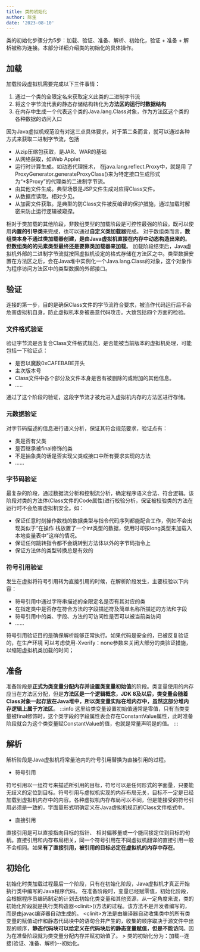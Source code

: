 ```yaml
---
title: 类的初始化
author: 陈生
date: '2023-08-10'
---
```

类的初始化步骤分为5步：加载、验证、准备、解析、初始化，验证 + 准备 + 解析被称为连接。本部分详细介绍类的初始化的具体操作。
## 加载
加载阶段虚拟机需要完成以下三件事情：

1. 通过一个类的全限定名来获取定义此类的二进制字节流
2. 将这个字节流代表的静态存储结构转化为**方法区的运行时数据结构**
3. 在内存中生成一个代表这个类的Java.lang.Class对象，作为方法区这个类的各种数据的访问入口

因为Java虚拟机规范没有对这三点具体要求，对于第二条而言，就可以通过各种方式来获取二进制字节流，包括

- 从zip压缩包获取，是JAR、WAR的基础
- 从网络获取，如Web Applet
- 运行时计算生成。如动态代理技术， 在java.lang.reflect.Proxy中，就是用 了ProxyGenerator.generateProxyClass()来为特定接口生成形式为“*$Proxy”的代理类的二进制字节流。
- 由其他文件生成。典型场景是JSP文件生成对应得Class文件。
- 从数据库读取。相对少见。
- 从加密文件获取。是典型的防Class文件被反编译的保护措施，通过加载时解密来防止运行逻辑被窥探。

相对于类加载的其他阶段，非数组类型的加载阶段是可控性最强的阶段。既可以使用**内置的引导类**来完成，也可以通过**自定义类加载器**完成。
对于数组类而言，**数组类本身不通过类加载器创建，是由Java虚拟机直接在内存中动态构造出来的**。**但数组类的的元素类型最终还是要靠类加载器来加载**。
加载阶段结束后，Java虚拟机外部的二进制字节流就按照虚拟机设定的格式存储在方法区之中。类型数据安置在方法区之后，会在Java堆中实例化一个Java.lang.Class的对象，这个对象作为程序访问方法区中的类型数据的外部接口。
## 验证
连接的第一步，目的是确保Class文件的字节流符合要求，被当作代码运行后不会危害虚拟机自身。防止虚拟机本身被恶意代码攻击。大致包括四个方面的检验。
### 文件格式验证
验证字节流是否复合Class文件格式规范，是否能被当前版本的虚拟机处理，可能包括一下验证点：

- 是否以魔数0xCAFEBABE开头
- 主次版本号
-  Class文件中各个部分及文件本身是否有被删除的或附加的其他信息。  
- .....

通过了这个阶段的验证，这段字节流才被允进入虚拟机内存的方法区进行存储。
### 元数据验证
对字节码描述的信息进行语义分析，保证其符合规范要求，验证点有：

- 类是否有父类
- 是否继承被final修饰的类
- 不是抽象类的话是否实现父类或接口中所有要求实现的方法
- ......
### 字节码验证
最复杂的阶段，通过数据流分析和控制流分析，确定程序语义合法、符合逻辑。该阶段对类的方法体(Class文件的Code属性)进行校验分析，保证被校验类的方法在运行时不会危害虚拟机安全。如：

- 保证任意时刻操作数栈的数据类型与指令代码序列都能配合工作，例如不会出现类似于“在操作 栈放置了一个int类型的数据，使用时却按long类型来加载入本地变量表中”这样的情况。
-  保证任何跳转指令都不会跳转到方法体以外的字节码指令上
- 保证方法体的类型转换总是有效的
### 符号引用验证
发生在虚拟将符号引用转为直接引用的时候，在解析阶段发生，主要校验以下内容：

- 符号引用中通过字符串描述的全限定名是否有其对应的类
- 在指定类中是否存在符合方法的字段描述符及简单名称所描述的方法和字段
- 符号引用中的类、字段、方法的可访问性是否可以被当前类访问
- ......

符号引用验证目的是确保解析能够正常执行。如果代码是安全的，已被反复验证的，在生产环境 可以考虑使用-Xverify：none参数来关闭大部分的类验证措施，以缩短虚拟机类加载的时间；
## 准备
准备阶段是**正式为类变量分配内存并设置类变量初始值**的阶段。类变量使用的内存应当在方法区分配，但是**方法区是一个逻辑概念，JDK 8及以后，类变量会随着Class对象一起存放在Java堆中，所以类变量实际在堆内存中，虽然这部分堆内存逻辑上属于方法区**。
:::info
这里给类变量设置初始值通常是零值，只有当类变量被final修饰时，这个类字段的字段属性表会存在ConstantValue属性，此时准备阶段就会为这个类变量赋ConstantValue的值，也就是常量声明是的值。
:::
## 解析
解析阶段是Java虚拟机将常量池内的符号引用替换为直接引用的过程。

- 符号引用

符号引用以一组符号来描述所引用的目标，符号可以是任何形式的字面量，只要能无歧义的定位到目标。符号引用与虚拟机实现的内存布局无关，目标不一定是已经加载到虚拟机内存中的内容。各种虚拟机内存布局可以不同，但是能接受的符号引用必须是一致的，字面量形式明确定义在Java虚拟机规范的Class文件格式中。

- 直接引用

直接引用是可以直接指向目标的指针、 相对偏移量或一个能间接定位到目标的句柄。直接引用和内存布局相关，同一个符号引用在不同虚拟机翻译的直接引用一般不会相同。如果**有了直接引用，被引用的目标必定在虚拟机的内存中存在**。
## 初始化
初始化时类加载过程最后一个阶段，只有在初始化阶段，Java虚拟机才真正开始执行类中编写的Java程序代码。
在准备阶段时，变量已经赋零值，初始化阶段，会根据程序员编码制定的计划去初始化类变量和其他资源，从一定角度来说，类的初始化阶段就是执行类构造器&lt;clinit&gt;()方法的过程。该方法不是开发者编写的，而是由javac编译器自动生成的。
&lt;clinit&gt;方法是由编译器自动收集类中的所有类变量的赋值动作和静态代码块中的语句合并产生的，收集的顺序取决于源文件中出现的顺序，**静态代码块可以给定义在代码块后的静态变量赋值，但是不能访问**。因为在准备阶段就为类变量分配内存并赋初始值了。
&gt; 类的初始化分为：加载--连接(验证、准备、解析)--初始化。

